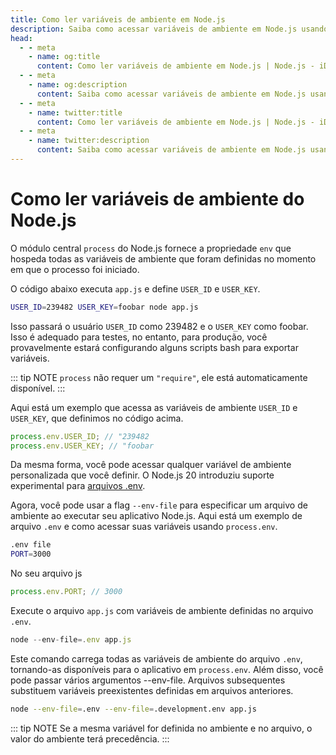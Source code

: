 ```yaml
---
title: Como ler variáveis de ambiente em Node.js
description: Saiba como acessar variáveis de ambiente em Node.js usando a propriedade process.env e arquivos .env.
head:
  - - meta
    - name: og:title
      content: Como ler variáveis de ambiente em Node.js | Node.js - iDoc.dev
  - - meta
    - name: og:description
      content: Saiba como acessar variáveis de ambiente em Node.js usando a propriedade process.env e arquivos .env.
  - - meta
    - name: twitter:title
      content: Como ler variáveis de ambiente em Node.js | Node.js - iDoc.dev
  - - meta
    - name: twitter:description
      content: Saiba como acessar variáveis de ambiente em Node.js usando a propriedade process.env e arquivos .env.
---
```



# Como ler variáveis de ambiente do Node.js

O módulo central `process` do Node.js fornece a propriedade `env` que hospeda todas as variáveis de ambiente que foram definidas no momento em que o processo foi iniciado.

O código abaixo executa `app.js` e define `USER_ID` e `USER_KEY`.

```bash
USER_ID=239482 USER_KEY=foobar node app.js
```

Isso passará o usuário `USER_ID` como 239482 e o `USER_KEY` como foobar. Isso é adequado para testes, no entanto, para produção, você provavelmente estará configurando alguns scripts bash para exportar variáveis.

::: tip NOTE
`process` não requer um `"require"`, ele está automaticamente disponível.
:::

Aqui está um exemplo que acessa as variáveis de ambiente `USER_ID` e `USER_KEY`, que definimos no código acima.

```javascript
process.env.USER_ID; // "239482
process.env.USER_KEY; // "foobar
```

Da mesma forma, você pode acessar qualquer variável de ambiente personalizada que você definir. O Node.js 20 introduziu suporte experimental para [arquivos .env](/pt/nodejs/api/cli#env-file-config).

Agora, você pode usar a flag `--env-file` para especificar um arquivo de ambiente ao executar seu aplicativo Node.js. Aqui está um exemplo de arquivo `.env` e como acessar suas variáveis usando `process.env`.

```bash
.env file
PORT=3000
```

No seu arquivo js

```javascript
process.env.PORT; // 3000
```

Execute o arquivo `app.js` com variáveis de ambiente definidas no arquivo `.env`.

```js
node --env-file=.env app.js
```

Este comando carrega todas as variáveis de ambiente do arquivo `.env`, tornando-as disponíveis para o aplicativo em `process.env`. Além disso, você pode passar vários argumentos --env-file. Arquivos subsequentes substituem variáveis preexistentes definidas em arquivos anteriores.

```bash
node --env-file=.env --env-file=.development.env app.js
```
::: tip NOTE
Se a mesma variável for definida no ambiente e no arquivo, o valor do ambiente terá precedência.
:::

